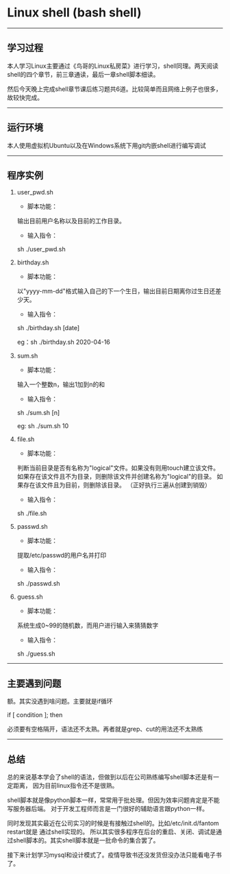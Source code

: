 # Linux shell (bash shell)
***
## 学习过程
本人学习Linux主要通过《鸟哥的Linux私房菜》进行学习，shell同理。两天阅读shell的四个章节，前三章通读，最后一章shell脚本细读。

然后今天晚上完成shell章节课后练习题共6道。比较简单而且网络上例子也很多，故较快完成。
***
## 运行环境
本人使用虚拟机Ubuntu以及在Windows系统下用git内嵌shell进行编写调试
***
## 程序实例
1. user_pwd.sh
	- 脚本功能：
	
	输出目前用户名称以及目前的工作目录。
	- 输入指令：
	
	sh ./user_pwd.sh
2. birthday.sh
	- 脚本功能：
	
	以"yyyy-mm-dd"格式输入自己的下一个生日，输出目前日期离你过生日还差少天。
	- 输入指令：
	
	sh ./birthday.sh [date]
	
	eg：sh ./birthday.sh 2020-04-16
3. sum.sh
	- 脚本功能：
	
	输入一个整数n，输出1加到n的和
	- 输入指令：
	
	sh ./sum.sh [n]
	
	eg: sh ./sum.sh 10
4. file.sh
	- 脚本功能：
	
	判断当前目录是否有名称为"logical"文件。如果没有则用touch建立该文件。
	如果存在该文件且不为目录，则删除该文件并创建名称为"logical"的目录。
	如果存在该文件且为目前，则删除该目录。
	（正好执行三遍从创建到销毁）
	- 输入指令：
	
	sh ./file.sh
5. passwd.sh
	- 脚本功能：
	
	提取/etc/passwd的用户名并打印
	- 输入指令：
	
	sh ./passwd.sh
6. guess.sh
	- 脚本功能：
	
	系统生成0~99的随机数，而用户进行输入来猜猜数字
	- 输入指令：
	
	sh ./guess.sh
***
## 主要遇到问题
额。其实没遇到啥问题。主要就是if循环

if [ condition ]; then

必须要有空格隔开，语法还不太熟。再者就是grep、cut的用法还不太熟练
***

## 总结
总的来说基本学会了shell的语法，但做到以后在公司熟练编写shell脚本还是有一定距离，
因为目前linux指令还不是很熟。

shell脚本就是像python脚本一样，常常用于批处理。但因为效率问题肯定是不能写服务器后端。
对于开发工程师而言是一门很好的辅助语言跟python一样。

同时发现其实最近在公司实习的时候是有接触过shell的。比如/etc/init.d/fantom restart就是
通过shell实现的。
所以其实很多程序在后台的重启、关闭、调试是通过shell脚本的。其实shell脚本就是一批命令的集合罢了。

接下来计划学习mysql和设计模式了。疫情导致书还没发货但没办法只能看电子书了。
